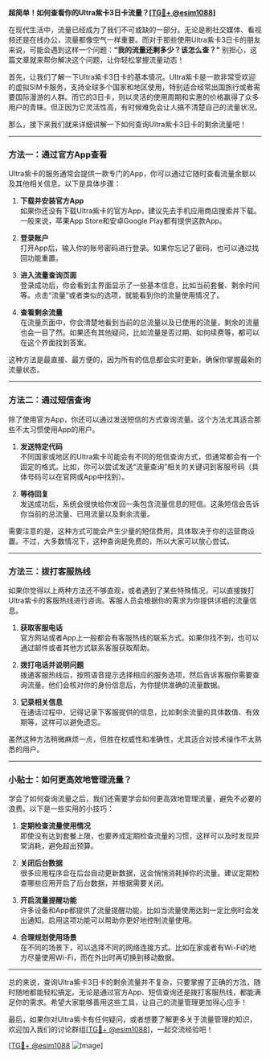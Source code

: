 **超简单！如何查看你的Ultra紫卡3日卡流量？[[TG💪+ @esim1088](https://t.me/s/esim1088)]**

在现代生活中，流量已经成为了我们不可或缺的一部分。无论是刷社交媒体、看视频还是在线办公，流量都像空气一样重要。而对于那些使用Ultra紫卡3日卡的朋友来说，可能会遇到这样一个问题：**“我的流量还剩多少？该怎么查？”** 别担心，这篇文章就来帮你解决这个问题，让你轻松掌握流量动态！

首先，让我们了解一下Ultra紫卡3日卡的基本情况。Ultra紫卡是一款非常受欢迎的虚拟SIM卡服务，支持全球多个国家和地区使用，特别适合经常出国旅行或者需要国际漫游的人群。而它的3日卡，则以灵活的使用周期和实惠的价格赢得了众多用户的青睐。但正因为它灵活性高，有时候难免会让人搞不清楚自己的流量状况。

那么，接下来我们就来详细讲解一下如何查询Ultra紫卡3日卡的剩余流量吧！

---

### 方法一：通过官方App查看

Ultra紫卡的服务通常会提供一款专门的App，你可以通过它随时查看流量余额以及其他相关信息。以下是具体步骤：

1. **下载并安装官方App**  
   如果你还没有下载Ultra紫卡的官方App，建议先去手机应用商店搜索并下载。一般来说，苹果App Store和安卓Google Play都有提供这款App。

2. **登录账户**  
   打开App后，输入你的账号密码进行登录。如果你忘记了密码，也可以通过找回功能重置。

3. **进入流量查询页面**  
   登录成功后，你会看到主界面显示了一些基本信息，比如当前套餐、剩余时间等。点击“流量”或者类似的选项，就能看到你的流量使用情况了。

4. **查看剩余流量**  
   在流量页面中，你会清楚地看到当前的总流量以及已使用的流量，剩余的流量也会一目了然。如果还有其他疑问，比如流量是否过期、如何续费等，都可以在这个界面找到答案。

这种方法是最直接、最方便的，因为所有的信息都会实时更新，确保你掌握最新的流量状态。

---

### 方法二：通过短信查询

除了使用官方App，你还可以通过发送短信的方式查询流量。这个方法尤其适合那些不太习惯使用App的用户。

1. **发送特定代码**  
   不同国家或地区的Ultra紫卡可能会有不同的短信查询方式，但通常都会有一个固定的格式。比如，你可以尝试发送“流量查询”相关的关键词到客服号码（具体号码可以在官网或App中找到）。

2. **等待回复**  
   发送成功后，系统会很快给你发回一条包含流量信息的短信。这条短信会告诉你当前的总流量、已用流量以及剩余流量。

需要注意的是，这种方式可能会产生少量的短信费用，具体取决于你的运营商设置。不过，大多数情况下，这种查询是免费的，所以大家可以放心尝试。

---

### 方法三：拨打客服热线

如果你觉得以上两种方法还不够直观，或者遇到了某些特殊情况，可以直接拨打Ultra紫卡的客服热线进行咨询。客服人员会根据你的需求为你提供详细的流量信息。

1. **获取客服电话**  
   官方网站或者App上一般都会有客服热线的联系方式。如果你找不到，也可以通过邮件或者其他方式联系客服获取帮助。

2. **拨打电话并说明问题**  
   拨通客服热线后，按照语音提示选择相应的服务选项，然后告诉客服你需要查询流量。他们会核对你的身份信息后，为你提供准确的流量数据。

3. **记录相关信息**  
   在通话过程中，记得记录下客服提供的信息，比如剩余流量的具体数值、有效期等，这样可以避免遗忘。

虽然这种方法稍微麻烦一点，但胜在权威性和准确性，尤其适合对技术操作不太熟悉的用户。

---

### 小贴士：如何更高效地管理流量？

学会了如何查询流量之后，我们还需要学会如何更高效地管理流量，避免不必要的浪费。以下是一些实用的小技巧：

1. **定期检查流量使用情况**  
   即使没有达到套餐上限，也要养成定期检查流量的习惯，这样可以及时发现异常消耗，避免超出预算。

2. **关闭后台数据**  
   很多应用程序会在后台自动更新数据，这会悄悄消耗掉你的流量。建议定期检查哪些应用开启了后台数据，并根据需要关闭。

3. **开启流量提醒功能**  
   许多设备和App都提供了流量提醒功能，比如当流量使用达到一定比例时会发出通知。启用这项功能可以帮助你更好地控制流量使用。

4. **合理规划使用场景**  
   在不同的场景下，可以选择不同的网络连接方式。比如在家或者有Wi-Fi的地方尽量使用Wi-Fi，而在外出时再切换到移动数据。

---

总的来说，查询Ultra紫卡3日卡的剩余流量并不复杂，只要掌握了正确的方法，随时随地都能轻松搞定。无论是通过官方App、短信查询还是拨打客服热线，都能满足你的需求。希望大家能够善用这些工具，让自己的流量管理更加得心应手！

最后，如果你对Ultra紫卡有任何疑问，或者想要了解更多关于流量管理的知识，欢迎加入我们的讨论群组[[TG💪+ @esim1088](https://t.me/s/esim1088)]，一起交流经验吧！

[[TG💪+ @esim1088](https://t.me/s/esim1088) ![Image](https://i.postimg.cc/4NQfJmqS/Snipaste-2025-05-13-00-14-12.png)]